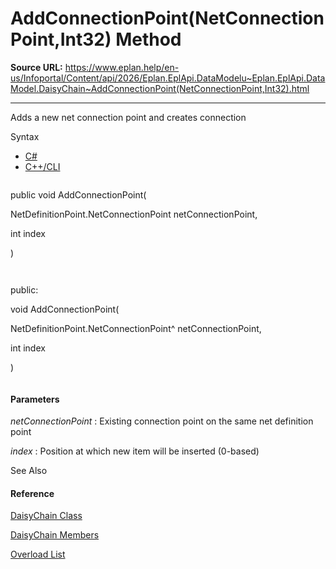 # AddConnectionPoint(NetConnectionPoint,Int32) Method

**Source URL:** https://www.eplan.help/en-us/Infoportal/Content/api/2026/Eplan.EplApi.DataModelu~Eplan.EplApi.DataModel.DaisyChain~AddConnectionPoint(NetConnectionPoint,Int32).html

---

Adds a new net connection point and creates connection

Syntax

- [C#](#i-syntax-CS)
- [C++/CLI](#i-syntax-CPP2005)

```
```
public void AddConnectionPoint( 
   NetDefinitionPoint.NetConnectionPoint netConnectionPoint,
   int index
)
```
```

```
```
public:
void AddConnectionPoint( 
   NetDefinitionPoint.NetConnectionPoint^ netConnectionPoint,
   int index
)
```
```

#### Parameters

*netConnectionPoint*
:   Existing connection point on the same net definition point

*index*
:   Position at which new item will be inserted (0-based)



See Also

#### Reference

[DaisyChain Class](Eplan.EplApi.DataModelu~Eplan.EplApi.DataModel.DaisyChain.html)
  
[DaisyChain Members](Eplan.EplApi.DataModelu~Eplan.EplApi.DataModel.DaisyChain_members.html)
  
[Overload List](Eplan.EplApi.DataModelu~Eplan.EplApi.DataModel.DaisyChain~AddConnectionPoint.html)
